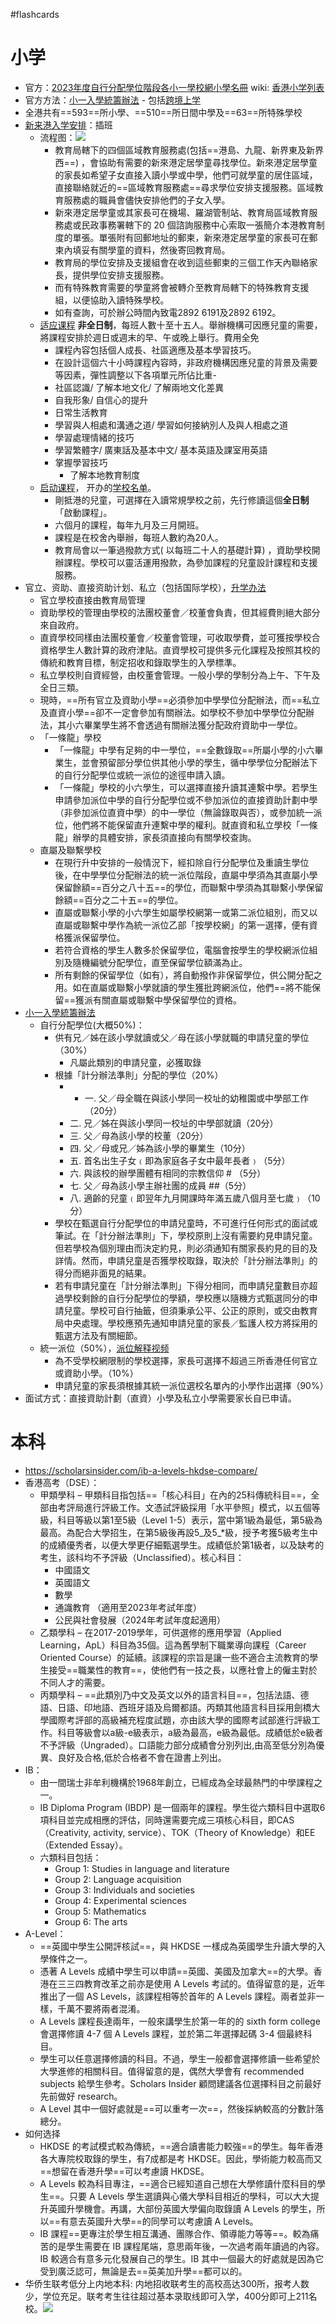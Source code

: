 #flashcards 
# 小学
- 官方：[2023年度自行分配學位階段各小一學校網小學名冊](https://www.edb.gov.hk/tc/edu-system/primary-secondary/spa-systems/primary-1-admission/school-lists/index.html) wiki: [香港小学列表](https://zh.wikipedia.org/wiki/%E9%A6%99%E6%B8%AF%E5%B0%8F%E5%AD%B8%E5%88%97%E8%A1%A8)
- 官方方法：[小一入學統籌辦法](https://www.edb.gov.hk/tc/edu-system/primary-secondary/spa-systems/primary-1-admission/index.html) - 包括[跨境上学](https://www.edb.gov.hk/attachment/tc/edu-system/primary-secondary/spa-systems/primary-1-admission/EDB_P1Addendum2023.pdf)
- 全港共有==593==所小學、==510==所日間中學及==63==所特殊學校
- [新来港入学安排](https://www.edb.gov.hk/sc/student-parents/newly-arrived-children/about-newly-arrived-children/index.html)：插班
	- 流程图：![](https://s2.loli.net/2023/01/02/mFl312pdb8aGPjW.png)
		- 教育局轄下的四個區域教育服務處(包括==港島、九龍、新界東及新界西==) ，會協助有需要的新來港定居學童尋找學位。新來港定居學童的家長如希望子女直接入讀小學或中學，他們可就學童的居住區域，直接聯絡就近的==區域教育服務處==尋求學位安排支援服務。區域教育服務處的職員會儘快安排他們的子女入學。
		- 新來港定居學童或其家長可在機場、羅湖管制站、教育局區域教育服務處或民政事務署轄下的 20 個諮詢服務中心索取一張簡介本港教育制度的單張。單張附有回郵地址的郵柬，新來港定居學童的家長可在郵柬內填妥有關學童的資料，然後寄回教育局。
		- 教育局的學位安排及支援組會在收到這些郵柬的三個工作天內聯絡家長，提供學位安排支援服務。
		- 而有特殊教育需要的學童將會被轉介至教育局轄下的特殊教育支援組，以便協助入讀特殊學校。
		- 如有查詢，可於辦公時間內致電2892 6191及2892 6192。
	- [适应课程](https://www.edb.gov.hk/tc/student-parents/newly-arrived-children/services/induction-program/index.html) **非全日制**，每班人數十至十五人。舉辦機構可因應兒童的需要，將課程安排於週日或週末的早、午或晚上舉行。費用全免
		- 課程內容包括個人成長、社區適應及基本學習技巧。
		- 在設計這個六十小時課程內容時，非政府機構因應兒童的背景及需要等因素，彈性調整以下各項單元所佔比重-
		- 社區認識/ 了解本地文化/ 了解兩地文化差異
		- 自我形象/ 自信心的提升
		- 日常生活教育
		- 學習與人相處和溝通之道/ 學習如何接納別人及與人相處之道
		- 學習處理情緒的技巧
		- 學習繁體字/ 廣東話及基本中文/ 基本英語及課室用英語
		- 掌握學習技巧
			- 了解本地教育制度
	- [启动课程](https://www.edb.gov.hk/tc/student-parents/newly-arrived-children/services/initiation-program/index1.html)， 开办的[学校名单](https://www.edb.gov.hk/tc/student-parents/newly-arrived-children/initiation-program/school-list.html)。
		- 剛抵港的兒童，可選擇在入讀常規學校之前，先行修讀這個**全日制**「啟動課程」。
		- 六個月的課程，每年九月及三月開班。
		- 課程是在校舍內舉辦，每班人數約為20人。
		- 教育局會以一筆過撥款方式( 以每班二十人的基礎計算) ，資助學校開辦課程。學校可以靈活運用撥款，為參加課程的兒童設計課程和支援服務。
- 官立、资助、直接资助计划、私立（包括国际学校），[升学办法](https://www.chsc.hk/psp2022/explanatory-note.php?lang_id=2)
	- 官立學校直接由教育局管理
	- 資助學校的管理由學校的法團校董會／校董會負責，但其經費則絕大部分來自政府。
	- 直資學校同樣由法團校董會／校董會管理，可收取學費，並可獲按學校合資格學生人數計算的政府津貼。直資學校可提供多元化課程及按照其校的傳統和教育目標，制定招收和錄取學生的入學標準。
	- 私立學校則自資經營，由校董會管理。一般小學的學制分為上午、下午及全日三類。
	- 現時，==所有官立及資助小學==必須參加中學學位分配辦法，而==私立及直資小學==卻不一定會參加有關辦法。如學校不參加中學學位分配辦法，其小六畢業學生將不會透過有關辦法獲分配政府資助中一學位。
	- 「一條龍」學校
		- 「一條龍」中學有足夠的中一學位，==全數錄取==所屬小學的小六畢業生，並會預留部分學位供其他小學的學生，循中學學位分配辦法下的自行分配學位或統一派位的途徑申請入讀。
		- 「一條龍」學校的小六學生，可以選擇直接升讀其連繫中學。若學生申請參加派位中學的自行分配學位或不參加派位的直接資助計劃中學（非參加派位直資中學）的中一學位（無論錄取與否），或參加統一派位，他們將不能保留直升連繫中學的權利。就直資和私立學校「一條龍」辦學的具體安排，家長須直接向有關學校查詢。
	- 直屬及聯繫學校
		- 在現行升中安排的一般情況下，經扣除自行分配學位及重讀生學位後，在中學學位分配辦法的統一派位階段，直屬中學須為其直屬小學保留餘額==百分之八十五==的學位，而聯繫中學須為其聯繫小學保留餘額==百分之二十五==的學位。
		- 直屬或聯繫小學的小六學生如屬學校網第一或第二派位組別，而又以直屬或聯繫中學作為統一派位乙部「按學校網」的第一選擇，便有資格獲派保留學位。
		- 若符合資格的學生人數多於保留學位，電腦會按學生的學校網派位組別及隨機編號分配學位，直至保留學位額滿為止。
		- 所有剩餘的保留學位（如有），將自動撥作非保留學位，供公開分配之用。如在直屬或聯繫小學就讀的學生獲批跨網派位，他們==將不能保留==獲派有關直屬或聯繫中學保留學位的資格。
- [小一入學統籌辦法](https://www.chsc.hk/psp2022/primary-one-admission-system.php?lang_id=2)
	- 自行分配學位(大概50%)：
		- 供有兄／姊在該小學就讀或父／母在該小學就職的申請兒童的學位（30%）
			- 凡屬此類別的申請兒童，必獲取錄
		- 根據「計分辦法準則」分配的學位（20%）
			- -   一. 父／母全職在與該小學同一校址的幼稚園或中學部工作（20分）
			-   二. 兄／姊在與該小學同一校址的中學部就讀（20分）
			-   三. 父／母為該小學的校董（20分）
			-   四. 父／母或兄／姊為該小學的畢業生（10分）
			-   五. 首名出生子女﹙即為家庭各子女中最年長者﹚（5分）
			-   六. 與該校的辦學團體有相同的宗教信仰 # （5分）
			-   七. 父／母為該小學主辦社團的成員 ##（5分）
			-   八. 適齡的兒童﹙即翌年九月開課時年滿五歲八個月至七歲﹚（10分）
		- 學校在甄選自行分配學位的申請兒童時，不可進行任何形式的面試或筆試。在「計分辦法準則」下，學校原則上沒有需要約見申請兒童。但若學校為個別理由而決定約見，則必須通知有關家長約見的目的及詳情。然而，申請兒童是否獲學校取錄，取決於「計分辦法準則」的得分而絕非面見的結果。
		- 若有申請兒童在「計分辦法準則」下得分相同，而申請兒童數目亦超過學校剩餘的自行分配學位的學額，學校應以隨機方式甄選同分的申請兒童。學校可自行抽籤，但須秉承公平、公正的原則，或交由教育局中央處理。學校應預先通知申請兒童的家長／監護人校方將採用的甄選方法及有關細節。
	- 統一派位（50%），[派位解释视频](https://www.edb.gov.hk/attachment/tc/edu-system/primary-secondary/spa-systems/primary-1-admission/InternetClip2Cant2023.mp4.mp4)
		- 為不受學校網限制的學校選擇，家長可選擇不超過三所香港任何官立或資助小學。（10%）
		- 申請兒童的家長須根據其統一派位選校名單內的小學作出選擇（90%）
- 面试方式：直接資助計劃（直資）小學及私立小學需要家长自已申请。
# 本科
- https://scholarsinsider.com/ib-a-levels-hkdse-compare/
- 香港高考（DSE）：
	- 甲類學科 – 甲類科目指包括==「核心科目」在內的25科傳統科目==，全部由考評局進行評級工作。文憑試評級採用「水平參照」模式，以五個等級，科目等級以第1至5級（Level 1-5）表示，當中第1級為最低，第5級為最高。為配合大學招生，在第5級後再設5_及5_*級，授予考獲5級考生中的成績優秀者，以便大學更仔細甄選學生。成績低於第1級者，以及缺考的考生，該科均不予評級（Unclassified）。核心科目：
	    -   中國語文
	    -   英國語文
	    -   數學
	    -   通識教育 （適用至2023年考試年度）
	    -   公民與社會發展（2024年考試年度起適用）
	- 乙類學科 – 在2017-2019學年，可供選修的應用學習（Applied Learning，ApL）科目為35個。這為舊學制下職業導向課程（Career Oriented Course）的延續。該課程的宗旨是讓一些不適合主流教育的學生接受==職業性的教育==，使他們有一技之長，以應社會上的僱主對於不同人才的需要。
	- 丙類學科 – ==此類別乃中文及英文以外的語言科目==，包括法語、德語、日語、印地語、西班牙語及烏爾都語。丙類其他語言科目採用劍橋大學國際考評部的高級補充程度試題，亦由該大學的國際考試部進行評級工作。科目等級會以a級-e級表示，a級為最高，e級為最低。成績低於e級者不予評級（Ungraded）。口語能力部分成績會分別列出,由高至低分別為優異、良好及合格,低於合格者不會在證書上列出。
- IB：
	- 由一間瑞士非牟利機構於1968年創立，已經成為全球最熱門的中學課程之一。
	- IB Diploma Program (IBDP) 是一個兩年的課程。學生從六類科目中選取6項科目並完成相應的評估，同時還需要完成三項核心科目，即CAS（Creativity, activity, service）、TOK（Theory of Knowledge）和EE（Extended Essay）。
	- 六類科目包括：
		-   Group 1: Studies in language and literature
		-   Group 2: Language acquisition
		-   Group 3: Individuals and societies
		-   Group 4: Experimental sciences
		-   Group 5: Mathematics
		-   Group 6: The arts
- A-Level：
	- ==英國中學生公開評核試==，與 HKDSE 一樣成為英國學生升讀大學的入學條件之一。
	- 憑著 A Levels 成績中學生可以申請==英國、美國及加拿大==的大學。香港在三三四教育改革之前亦是使用 A Levels 考試的。值得留意的是，近年推出了一個 AS Levels，該課程相等於首年的 A Levels 課程。兩者並非一樣，千萬不要將兩者混淆。
	- A Levels 課程長達兩年，一般來講學生於第一年的的 sixth form college 會選擇修讀 4-7 個 A Levels 課程，並於第二年選擇起碼 3-4 個最終科目。
	- 學生可以任意選擇修讀的科目。不過，學生一般都會選擇修讀一些希望於大學進修的相關科目。值得留意的是，偶然大學會有 recommended subjects 給學生參考。Scholars Insider 顧問建議各位選擇科目之前最好先前做好 research。
	- A Level 其中一個好處就是==可以重考一次==，然後採納較高的分數計落總分。
- 如何选择
	- HKDSE 的考試模式較為傳統，==適合讀書能力較強==的學生。每年香港各大專院校取錄的學生，有7成都是考 HKDSE。因此，學術能力較高而又==想留在香港升學==可以考慮讀 HKDSE。
	- A Levels 較為科目專注，==適合已經知道自己想在大學修讀什麼科目的學生==。只要 A Levels 學生選讀與心儀大學科目相近的學科，可以大大提升英國升學機會。再講，大部份英國大學偏向取錄讀 A Levels 的學生，所以==有意去英國升大學==的同學可以考慮讀 A Levels。
	- IB 課程==更專注於學生相互溝通、團隊合作、領導能力等等==。較為痛苦的是學生需要在 IB 課程尾端，意思兩年後，一次過考兩年讀過的內容。IB 較適合有意多元化發展自己的學生。IB 其中一個最大的好處就是因為它受到廣泛認可，無論是去==英美加升學==都可以的。
- 华侨生联考低分上内地本科: 内地招收联考生的高校高达300所，报考人数少，学位充足。联考考生往往超过基本录取线即可入学，400分即可上211名校。![](https://s2.loli.net/2023/01/02/26a9W8UtgzTdEcK.png) <!--SR:!2023-01-05,3,250!2023-01-05,3,250!2023-01-05,3,250!2023-01-05,3,250!2023-01-05,3,250-->